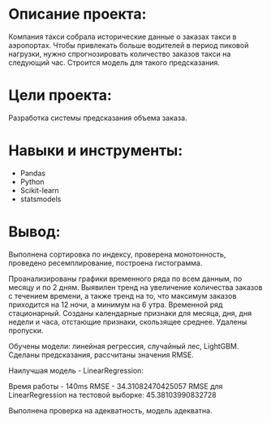# Описание проекта: #
Компания такси собрала исторические данные о заказах такси в аэропортах. Чтобы привлекать больше водителей в период пиковой нагрузки, нужно спрогнозировать количество заказов такси на следующий час. Строится модель для такого предсказания.

# Цели проекта: #
Разработка системы предсказания объема заказа.

# Навыки и инструменты: #
* Pandas
* Python
* Scikit-learn
* statsmodels

# Вывод: #
Выполнена сортировка по индексу, проверена монотонность, проведено ресемплирование, построена гистограмма.

Проанализированы графики временного ряда по всем данным, по месяцу и по 2 дням. Выявилен тренд на увеличение количества заказов с течением времени, а также тренд на то, что максимум заказов приходится на 12 ночи, а минимум на 6 утра. Временной ряд стационарный. Созданы календарные признаки для месяца, дня, дня недели и часа, отстающие признаки, скользящее среднее. Удалены пропуски.

Обучены модели: линейная регрессия, случайный лес, LightGBM. Сделаны предсказания, рассчитаны значения RMSE.

Наилучшая модель - LinearRegression:

Время работы - 140ms
RMSE - 34.31082470425057
RMSE для LinearRegression на тестовой выборке: 45.38103990832728

Выполнена проверка на адекватность, модель адекватна.
